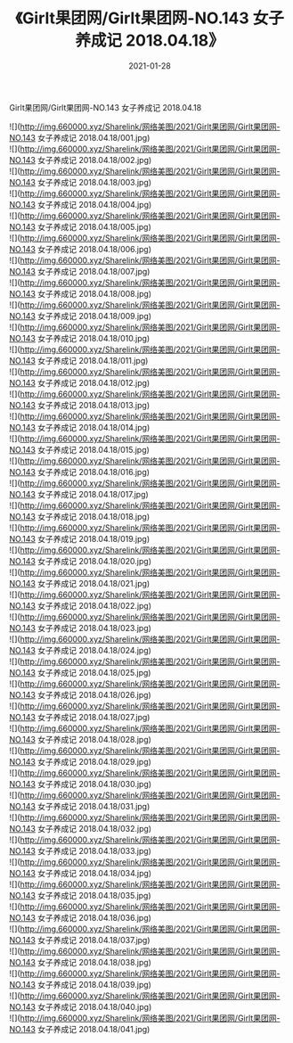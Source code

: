 ﻿---
layout: post
title:  《Girlt果团网/Girlt果团网-NO.143 女子养成记 2018.04.18》
date:   2021-01-28
img: http://img.660000.xyz/Sharelink/网络美图/2021/Girlt果团网/Girlt果团网-NO.143 女子养成记 2018.04.18/000.jpg
categories: [美女, 清纯, 唯美]
---

Girlt果团网/Girlt果团网-NO.143 女子养成记 2018.04.18

 ![](http://img.660000.xyz/Sharelink/网络美图/2021/Girlt果团网/Girlt果团网-NO.143 女子养成记 2018.04.18/001.jpg) <br>![](http://img.660000.xyz/Sharelink/网络美图/2021/Girlt果团网/Girlt果团网-NO.143 女子养成记 2018.04.18/002.jpg) <br>![](http://img.660000.xyz/Sharelink/网络美图/2021/Girlt果团网/Girlt果团网-NO.143 女子养成记 2018.04.18/003.jpg) <br>![](http://img.660000.xyz/Sharelink/网络美图/2021/Girlt果团网/Girlt果团网-NO.143 女子养成记 2018.04.18/004.jpg) <br>![](http://img.660000.xyz/Sharelink/网络美图/2021/Girlt果团网/Girlt果团网-NO.143 女子养成记 2018.04.18/005.jpg) <br>![](http://img.660000.xyz/Sharelink/网络美图/2021/Girlt果团网/Girlt果团网-NO.143 女子养成记 2018.04.18/006.jpg) <br>![](http://img.660000.xyz/Sharelink/网络美图/2021/Girlt果团网/Girlt果团网-NO.143 女子养成记 2018.04.18/007.jpg) <br>![](http://img.660000.xyz/Sharelink/网络美图/2021/Girlt果团网/Girlt果团网-NO.143 女子养成记 2018.04.18/008.jpg) <br>![](http://img.660000.xyz/Sharelink/网络美图/2021/Girlt果团网/Girlt果团网-NO.143 女子养成记 2018.04.18/009.jpg) <br>![](http://img.660000.xyz/Sharelink/网络美图/2021/Girlt果团网/Girlt果团网-NO.143 女子养成记 2018.04.18/010.jpg) <br>![](http://img.660000.xyz/Sharelink/网络美图/2021/Girlt果团网/Girlt果团网-NO.143 女子养成记 2018.04.18/011.jpg) <br>![](http://img.660000.xyz/Sharelink/网络美图/2021/Girlt果团网/Girlt果团网-NO.143 女子养成记 2018.04.18/012.jpg) <br>![](http://img.660000.xyz/Sharelink/网络美图/2021/Girlt果团网/Girlt果团网-NO.143 女子养成记 2018.04.18/013.jpg) <br>![](http://img.660000.xyz/Sharelink/网络美图/2021/Girlt果团网/Girlt果团网-NO.143 女子养成记 2018.04.18/014.jpg) <br>![](http://img.660000.xyz/Sharelink/网络美图/2021/Girlt果团网/Girlt果团网-NO.143 女子养成记 2018.04.18/015.jpg) <br>![](http://img.660000.xyz/Sharelink/网络美图/2021/Girlt果团网/Girlt果团网-NO.143 女子养成记 2018.04.18/016.jpg) <br>![](http://img.660000.xyz/Sharelink/网络美图/2021/Girlt果团网/Girlt果团网-NO.143 女子养成记 2018.04.18/017.jpg) <br>![](http://img.660000.xyz/Sharelink/网络美图/2021/Girlt果团网/Girlt果团网-NO.143 女子养成记 2018.04.18/018.jpg) <br>![](http://img.660000.xyz/Sharelink/网络美图/2021/Girlt果团网/Girlt果团网-NO.143 女子养成记 2018.04.18/019.jpg) <br>![](http://img.660000.xyz/Sharelink/网络美图/2021/Girlt果团网/Girlt果团网-NO.143 女子养成记 2018.04.18/020.jpg) <br>![](http://img.660000.xyz/Sharelink/网络美图/2021/Girlt果团网/Girlt果团网-NO.143 女子养成记 2018.04.18/021.jpg) <br>![](http://img.660000.xyz/Sharelink/网络美图/2021/Girlt果团网/Girlt果团网-NO.143 女子养成记 2018.04.18/022.jpg) <br>![](http://img.660000.xyz/Sharelink/网络美图/2021/Girlt果团网/Girlt果团网-NO.143 女子养成记 2018.04.18/023.jpg) <br>![](http://img.660000.xyz/Sharelink/网络美图/2021/Girlt果团网/Girlt果团网-NO.143 女子养成记 2018.04.18/024.jpg) <br>![](http://img.660000.xyz/Sharelink/网络美图/2021/Girlt果团网/Girlt果团网-NO.143 女子养成记 2018.04.18/025.jpg) <br>![](http://img.660000.xyz/Sharelink/网络美图/2021/Girlt果团网/Girlt果团网-NO.143 女子养成记 2018.04.18/026.jpg) <br>![](http://img.660000.xyz/Sharelink/网络美图/2021/Girlt果团网/Girlt果团网-NO.143 女子养成记 2018.04.18/027.jpg) <br>![](http://img.660000.xyz/Sharelink/网络美图/2021/Girlt果团网/Girlt果团网-NO.143 女子养成记 2018.04.18/028.jpg) <br>![](http://img.660000.xyz/Sharelink/网络美图/2021/Girlt果团网/Girlt果团网-NO.143 女子养成记 2018.04.18/029.jpg) <br>![](http://img.660000.xyz/Sharelink/网络美图/2021/Girlt果团网/Girlt果团网-NO.143 女子养成记 2018.04.18/030.jpg) <br>![](http://img.660000.xyz/Sharelink/网络美图/2021/Girlt果团网/Girlt果团网-NO.143 女子养成记 2018.04.18/031.jpg) <br>![](http://img.660000.xyz/Sharelink/网络美图/2021/Girlt果团网/Girlt果团网-NO.143 女子养成记 2018.04.18/032.jpg) <br>![](http://img.660000.xyz/Sharelink/网络美图/2021/Girlt果团网/Girlt果团网-NO.143 女子养成记 2018.04.18/033.jpg) <br>![](http://img.660000.xyz/Sharelink/网络美图/2021/Girlt果团网/Girlt果团网-NO.143 女子养成记 2018.04.18/034.jpg) <br>![](http://img.660000.xyz/Sharelink/网络美图/2021/Girlt果团网/Girlt果团网-NO.143 女子养成记 2018.04.18/035.jpg) <br>![](http://img.660000.xyz/Sharelink/网络美图/2021/Girlt果团网/Girlt果团网-NO.143 女子养成记 2018.04.18/036.jpg) <br>![](http://img.660000.xyz/Sharelink/网络美图/2021/Girlt果团网/Girlt果团网-NO.143 女子养成记 2018.04.18/037.jpg) <br>![](http://img.660000.xyz/Sharelink/网络美图/2021/Girlt果团网/Girlt果团网-NO.143 女子养成记 2018.04.18/038.jpg) <br>![](http://img.660000.xyz/Sharelink/网络美图/2021/Girlt果团网/Girlt果团网-NO.143 女子养成记 2018.04.18/039.jpg) <br>![](http://img.660000.xyz/Sharelink/网络美图/2021/Girlt果团网/Girlt果团网-NO.143 女子养成记 2018.04.18/040.jpg) <br>![](http://img.660000.xyz/Sharelink/网络美图/2021/Girlt果团网/Girlt果团网-NO.143 女子养成记 2018.04.18/041.jpg) <br>